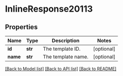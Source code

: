# InlineResponse20113

## Properties
Name | Type | Description | Notes
------------ | ------------- | ------------- | -------------
**id** | **str** | The template ID. | [optional] 
**name** | **str** | The template name. | [optional] 

[[Back to Model list]](../README.md#documentation-for-models) [[Back to API list]](../README.md#documentation-for-api-endpoints) [[Back to README]](../README.md)


